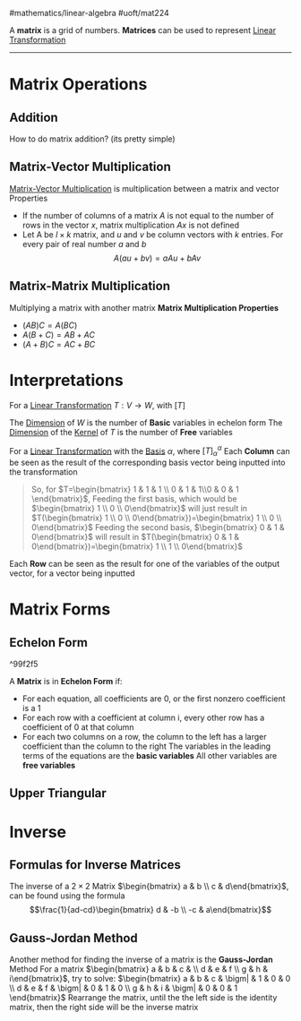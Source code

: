 #mathematics/linear-algebra #uoft/mat224 

A **matrix** is a grid of numbers. 
**Matrices** can be used to represent [Linear Transformation](../MAT223%20Notes/Linear%20Transformation.md)

---

# Matrix Operations
## Addition
How to do matrix addition? (its pretty simple)

## Matrix-Vector Multiplication
[Matrix-Vector Multiplication](../MAT223%20Notes/Matrix-Vector%20Multiplication.md) is multiplication between a matrix and vector
Properties
- If the number of columns of a matrix $A$ is not equal to the number of rows in the vector $x$, matrix multiplication $Ax$ is not defined
- Let A be $l\times k$ matrix, and $u$ and $v$ be column vectors with $k$ entries. For every pair of real number $a$ and $b$ $$A(au+bv)=aAu+bAv$$
## Matrix-Matrix Multiplication
Multiplying a matrix with another matrix
**Matrix Multiplication Properties**
- $(AB)C=A(BC)$
- $A(B+C)=AB+AC$
- $(A+B)C=AC+BC$

# Interpretations
For a [Linear Transformation](../MAT223%20Notes/Linear%20Transformation.md) $T:V\rightarrow W$, with $[T]$

The [Dimension](../MAT223%20Notes/Dimension.md) of $W$ is the number of **Basic** variables in echelon form
The [Dimension](../MAT223%20Notes/Dimension.md) of the [Kernel](Kernel.md) of $T$ is the number of **Free** variables

For a [Linear Transformation](../MAT223%20Notes/Linear%20Transformation.md) with the [Basis](../MAT223%20Notes/Base.md) $\alpha$, where $[T]_{\alpha}^{\alpha}$
Each **Column** can be seen as the result of the corresponding basis vector being inputted into the transformation

> So, for $T=\begin{bmatrix} 1 & 1 & 1 \\ 0 & 1 &  1\\0 & 0 & 1 \end{bmatrix}$, Feeding the first basis, which would be $\begin{bmatrix} 1 \\ 0 \\ 0\end{bmatrix}$ will just result in $T(\begin{bmatrix} 1 \\ 0 \\ 0\end{bmatrix})=\begin{bmatrix} 1 \\ 0 \\ 0\end{bmatrix}$
> Feeding the second basis, $\begin{bmatrix} 0 & 1 & 0\end{bmatrix}$ will result in $T(\begin{bmatrix} 0 & 1 & 0\end{bmatrix})=\begin{bmatrix} 1 \\ 1 \\ 0\end{bmatrix}$

Each **Row** can be seen as the result for one of the variables of the output vector, for a vector being inputted

# Matrix Forms
## Echelon Form
^99f2f5

A **Matrix** is in **Echelon Form** if:
- For each equation, all coefficients are 0, or the first nonzero coefficient is a 1
- For each row with a coefficient at column i, every other row has a coefficient of 0 at that column
- For each two columns on a row, the column to the left has a larger coefficient than the column to the right
	The variables in the leading terms of the equations are the **basic variables**
	All other variables are **free variables**

## Upper Triangular

# Inverse
## Formulas for Inverse Matrices

The inverse of a $2\times 2$ Matrix $\begin{bmatrix} a & b \\ c & d\end{bmatrix}$, can be found using the formula $$\frac{1}{ad-cd}\begin{bmatrix} d & -b \\ -c & a\end{bmatrix}$$
## Gauss-Jordan Method

Another method for finding the inverse of a matrix is the **Gauss-Jordan** Method
For a matrix $\begin{bmatrix} a & b & c & \\ d & e & f  \\ g & h & i\end{bmatrix}$, try to solve:
	$\begin{bmatrix} a & b & c & \bigm| & 1 & 0 & 0 \\ d & e & f & \bigm| & 0 & 1 & 0 \\ g & h & i & \bigm| & 0 & 0 & 1 \end{bmatrix}$
	Rearrange the matrix, until the the left side is the identity matrix, then the right side will be the inverse matrix



